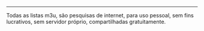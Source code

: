 ***********************************************
Todas as listas m3u, são pesquisas de internet,
para uso pessoal, sem fins lucrativos, sem servidor próprio, compartilhadas gratuitamente.

